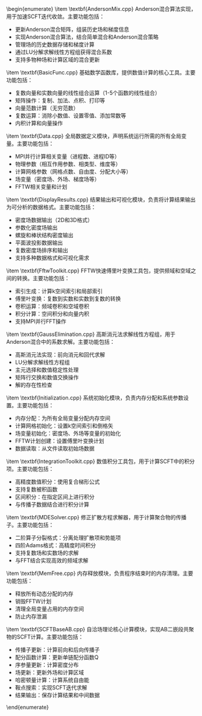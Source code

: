 \begin{enumerate}
\item \textbf{AndersonMix.cpp}
Anderson混合算法实现，用于加速SCFT迭代收敛。主要功能包括：
- 更新Anderson混合矩阵，组装历史场和梯度信息
- 实现Anderson混合算法，结合简单混合和Anderson混合策略
- 管理场的历史数据存储和梯度计算
- 通过LU分解求解线性方程组获得混合系数
- 支持多物种场和计算区域的混合更新

\item \textbf{BasicFunc.cpp}
基础数学函数库，提供数值计算的核心工具。主要功能包括：
- 复数向量和实数向量的线性组合运算（1-5个函数的线性组合）
- 矩阵操作：复制、加法、点积、打印等
- 向量范数计算（无穷范数）
- 复数运算：消除小数值、设置零值、添加常数等
- 内积计算和向量操作

\item \textbf{Data.cpp}
全局数据定义模块，声明系统运行所需的所有全局变量。主要功能包括：
- MPI并行计算相关变量（进程数、进程ID等）
- 物理参数（相互作用参数、相类型、维度等）
- 计算网格参数（网格点数、自由度、分配大小等）
- 场变量（密度场、外场、梯度场等）
- FFTW相关变量和计划

\item \textbf{DisplayResults.cpp}
结果输出和可视化模块，负责将计算结果输出为可分析的数据格式。主要功能包括：
- 密度场数据输出（2D和3D格式）
- 参数化密度场输出
- 螺旋和棒状结构密度输出
- 平面波投影数据输出
- 复数密度场排序和输出
- 支持多种数据格式和可视化需求

\item \textbf{FftwToolkit.cpp}
FFTW快速傅里叶变换工具包，提供频域和空域之间的转换。主要功能包括：
- 索引生成：计算k空间索引和局部索引
- 傅里叶变换：复数到实数和实数到复数的转换
- 卷积运算：频域卷积和空域卷积
- 积分计算：空间积分和向量内积
- 支持MPI并行FFT操作

\item \textbf{GaussElimination.cpp}
高斯消元法求解线性方程组，用于Anderson混合中的系数求解。主要功能包括：
- 高斯消元法实现：前向消元和回代求解
- LU分解求解线性方程组
- 主元选择和数值稳定性处理
- 矩阵行交换和数值交换操作
- 解的存在性检查

\item \textbf{Initialization.cpp}
系统初始化模块，负责内存分配和系统参数设置。主要功能包括：
- 内存分配：为所有全局变量分配内存空间
- 计算网格初始化：设置k空间索引和倒格矢
- 场变量初始化：密度场、外场等变量的初始化
- FFTW计划创建：设置傅里叶变换计划
- 数据读取：从文件读取初始场数据

\item \textbf{IntegrationToolkit.cpp}
数值积分工具包，用于计算SCFT中的积分项。主要功能包括：
- 高精度数值积分：使用复合梯形公式
- 支持复数被积函数
- 区间积分：在指定区间上进行积分
- 与传播子数据结合进行积分计算

\item \textbf{MDESolver.cpp}
修正扩散方程求解器，用于计算聚合物的传播子。主要功能包括：
- 二阶算子分裂格式：分离处理扩散项和势能项
- 四阶Adams格式：高精度时间积分
- 支持复数场和实数场的求解
- 与FFT结合实现高效的频域求解

\item \textbf{MemFree.cpp}
内存释放模块，负责程序结束时的内存清理。主要功能包括：
- 释放所有动态分配的内存
- 销毁FFTW计划
- 清理全局变量占用的内存空间
- 防止内存泄漏

\item \textbf{SCFTBaseAB.cpp}
自洽场理论核心计算模块，实现AB二嵌段共聚物的SCFT计算。主要功能包括：
- 传播子更新：计算前向和后向传播子
- 配分函数计算：更新单链配分函数Q
- 序参量更新：计算密度分布
- 场更新：更新外场和计算区域
- 哈密顿量计算：计算系统自由能
- 鞍点搜索：实现SCFT迭代求解
- 结果输出：保存计算结果和中间数据

\end{enumerate}


